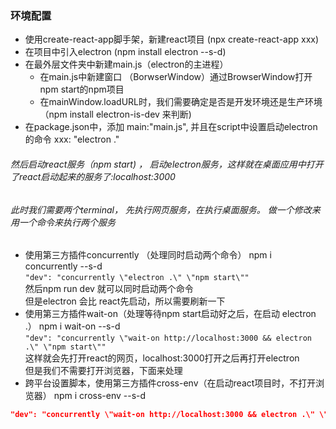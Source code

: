 ### 环境配置
* 使用create-react-app脚手架，新建react项目 (npx create-react-app xxx)    
* 在项目中引入electron (npm install electron --s-d)  
* 在最外层文件夹中新建main.js（electron的主进程） 
    - 在main.js中新建窗口 （BorwserWindow）通过BrowserWindow打开npm start的npm项目  
    - 在mainWindow.loadURL时，我们需要确定是否是开发环境还是生产环境 （npm install electron-is-dev 来判断)  
* 在package.json中，添加 main:"main.js", 并且在script中设置启动electron的命令 xxx: "electron ."  
###### 然后启动react服务（npm start) ， 启动electron服务，这样就在桌面应用中打开了react启动起来的服务了:localhost:3000  

###### 此时我们需要两个terminal， 先执行网页服务，在执行桌面服务。 做一个修改来用一个命令来执行两个服务  

* 使用第三方插件concurrently （处理同时启动两个命令） 
npm i concurrently --s-d  
`"dev": "concurrently \"electron .\" \"npm start\""`  
然后npm run dev 就可以同时启动两个命令  
但是electron 会比 react先启动，所以需要刷新一下  
* 使用第三方插件wait-on（处理等待npm start启动好之后，在启动 electron .） 
npm i wait-on --s-d  
`"dev": "concurrently \"wait-on http://localhost:3000 && electron .\" \"npm start\""`  
这样就会先打开react的网页，localhost:3000打开之后再打开electron  
但是我们不需要打开浏览器，下面来处理  
* 跨平台设置脚本，使用第三方插件cross-env（在启动react项目时，不打开浏览器） 
npm i cross-env --s-d  
 ```JSON
 "dev": "concurrently \"wait-on http://localhost:3000 && electron .\" \"cross-env BROWSER=none npm start\""
 ```
